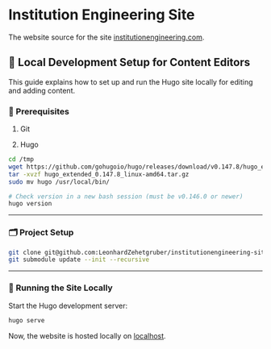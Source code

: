 # Institution Engineering Site

The website source for the site [institutionengineering.com](institutionengineering.com).

## 🧪 Local Development Setup for Content Editors

This guide explains how to set up and run the Hugo site locally for editing and adding content.

### 🔧 Prerequisites

1. Git

2. Hugo
```bash
cd /tmp
wget https://github.com/gohugoio/hugo/releases/download/v0.147.8/hugo_extended_0.147.8_linux-amd64.tar.gz
tar -xvzf hugo_extended_0.147.8_linux-amd64.tar.gz
sudo mv hugo /usr/local/bin/

# Check version in a new bash session (must be v0.146.0 or newer)
hugo version
```

---

### 🗂️ Project Setup

```bash
git clone git@github.com:LeonhardZehetgruber/institutionengineering-site.git
git submodule update --init --recursive
```

---

### 🚀 Running the Site Locally

Start the Hugo development server:

```bash
hugo serve
```

Now, the website is hosted locally on [localhost](http://localhost:1313/).
